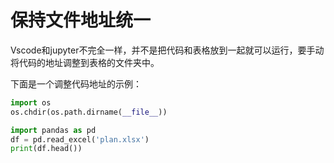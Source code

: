 # 保持文件地址统一
Vscode和jupyter不完全一样，并不是把代码和表格放到一起就可以运行，要手动将代码的地址调整到表格的文件夹中。

下面是一个调整代码地址的示例：

```python
import os
os.chdir(os.path.dirname(__file__))

import pandas as pd
df = pd.read_excel('plan.xlsx')
print(df.head())

